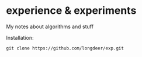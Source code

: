# experience & experiments
My notes about algorithms and stuff

Installation:
```
git clone https://github.com/longdeer/exp.git
```
